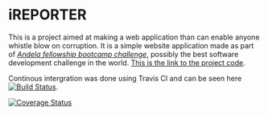 # iREPORTER

This is a project aimed at making a web application than can enable anyone whistle blow on corruption. It is a simple website application made as part of [*Andela fellowship bootcamp challenge*](https://andela.com/fellowship/), possibly the best software development challenge in the world. [This is the link to the project code](https://obedzac.github.io/iREPORTER).

Continous intergration was done using Travis CI and can be seen here [![Build Status](https://travis-ci.org/ObedZac/iREPORTER.svg?branch=develop)](https://travis-ci.org/ObedZac/iREPORTER).

[![Coverage Status](https://coveralls.io/repos/github/ObedZac/iREPORTER/badge.svg?branch=develop)](https://coveralls.io/github/ObedZac/iREPORTER?branch=develop)








